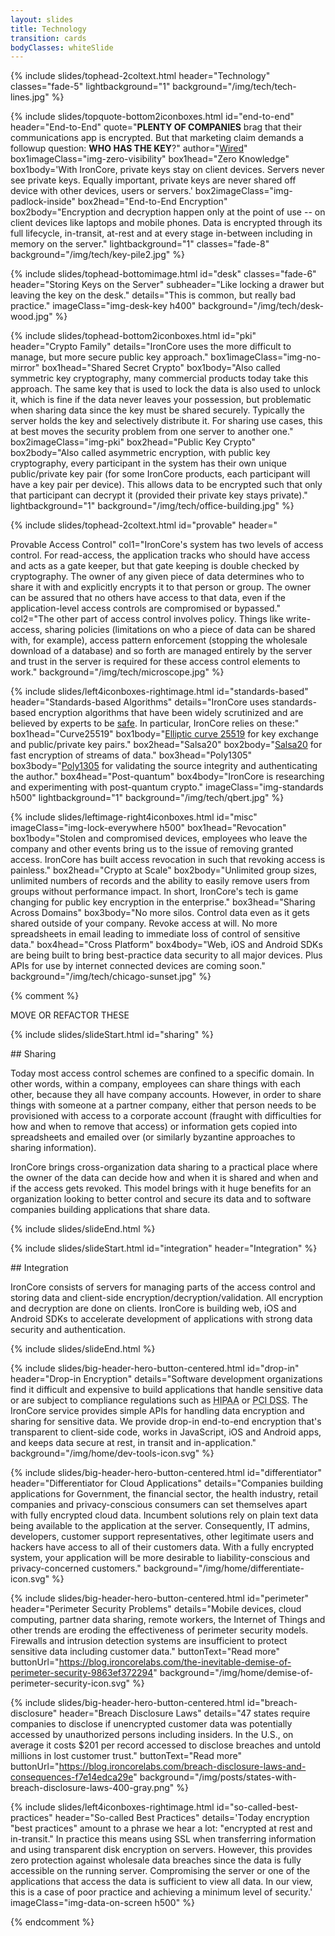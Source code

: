 ```yaml
---
layout: slides
title: Technology
transition: cards
bodyClasses: whiteSlide
---
```


{% include slides/tophead-2coltext.html
  header="Technology"
  classes="fade-5"
  lightbackground="1"
  background="/img/tech/tech-lines.jpg"
%}


{% include slides/topquote-bottom2iconboxes.html
  id="end-to-end"
  header="End-to-End"
  quote="**PLENTY OF COMPANIES** brag that their communications app is encrypted. But that marketing claim demands a followup question: **WHO HAS THE KEY**?"
  author="<a href='https://www.wired.com/2014/11/hacker-lexicon-end-to-end-encryption/' target='_blank'><u>Wired</u></a>"
  box1imageClass="img-zero-visibility"
  box1head="Zero Knowledge"
  box1body='With IronCore, private keys stay on client devices. Servers never see private keys. Equally important, private keys are never shared off device with other devices, users or servers.'
  box2imageClass="img-padlock-inside"
  box2head="End-to-End Encryption"
  box2body="Encryption and decryption happen only at the point of use -- on client devices like laptops and mobile phones. Data is encrypted through its full lifecycle, in-transit, at-rest and at every stage in-between including in memory on the server."
  lightbackground="1"
  classes="fade-8"
  background="/img/tech/key-pile2.jpg"
%}

{% include slides/tophead-bottomimage.html
  id="desk"
  classes="fade-6"
  header="Storing Keys on the Server"
  subheader="Like locking a drawer but leaving the key on the desk."
  details="This is common, but really bad practice."
  imageClass="img-desk-key h400"
  background="/img/tech/desk-wood.jpg"
%}


{% include slides/tophead-bottom2iconboxes.html
  id="pki"
  header="Crypto Family"
  details="IronCore uses the more difficult to manage, but more secure public key approach."
  box1imageClass="img-no-mirror"
  box1head="Shared Secret Crypto"
  box1body="Also called symmetric key cryptography, many commercial products today take this approach. The same key that is used to lock the data is also used to unlock it, which is fine if the data never leaves your possession, but problematic when sharing data since the key must be shared securely. Typically the server holds the key and selectively distribute it. For sharing use cases, this at best moves the security problem from one server to another one."
  box2imageClass="img-pki"
  box2head="Public Key Crypto"
  box2body="Also called asymmetric encryption, with public key cryptography, every participant in the system has their own unique public/private key pair (for some IronCore products, each participant will have a key pair per device).  This allows data to be encrypted such that only that participant can decrypt it (provided their private key stays private)."
  lightbackground="1"
  background="/img/tech/office-building.jpg"
%}

{% include slides/tophead-2coltext.html
  id="provable"
  header="<div class='h1em show-image img-fingerprint'></div>Provable Access Control"
  col1="IronCore's system has two levels of access control.  For read-access, the application tracks who should have access and acts as a gate keeper, but that gate keeping is double checked by cryptography.  The owner of any given piece of data determines who to share it with and explicitly encrypts it to that person or group. The owner can be assured that no others have access to that data, even if the application-level access controls are compromised or bypassed."
  col2="The other part of access control involves policy.  Things like write-access, sharing policies (limitations on who a piece of data can be shared with, for example), access pattern enforcement (stopping the wholesale download of a database) and so forth are managed entirely by the server and trust in the server is required for these access control elements to work."
  background="/img/tech/microscope.jpg"
%}

{% include slides/left4iconboxes-rightimage.html
  id="standards-based"
  header="Standards-based Algorithms"
  details="IronCore uses standards-based encryption algorithms that have been widely scrutinized and are believed by experts to be <a href='https://safecurves.cr.yp.to/'>safe</a>.  In particular, IronCore relies on these:"
  box1head="Curve25519"
  box1body="<a href='https://cr.yp.to/ecdh.html'>Elliptic curve 25519</a> for key exchange and public/private key pairs."
  box2head="Salsa20"
  box2body="<a href='https://cr.yp.to/salsa20.html'>Salsa20</a> for fast encryption of streams of data."
  box3head="Poly1305"
  box3body="<a href='https://cr.yp.to/mac.html'>Poly1305</a> for validating the source integrity and authenticating the author."
  box4head="Post-quantum"
  box4body="IronCore is researching and experimenting with post-quantum crypto."
  imageClass="img-standards h500"
  lightbackground="1"
  background="/img/tech/qbert.jpg"
%}

{% include slides/leftimage-right4iconboxes.html
  id="misc"
  imageClass="img-lock-everywhere h500"
  box1head="Revocation"
  box1body="Stolen and compromised devices, employees who leave the company and other events bring us to the issue of removing granted access. IronCore has built access revocation in such that revoking access is painless."
  box2head="Crypto at Scale"
  box2body="Unlimited group sizes, unlimited numbers of records and the ability to easily remove users from groups without performance impact. In short, IronCore's tech is game changing for public key encryption in the enterprise."
  box3head="Sharing Across Domains"
  box3body="No more silos. Control data even as it gets shared outside of your company. Revoke access at will. No more spreadsheets in email leading to immediate loss of control of sensitive data."
  box4head="Cross Platform"
  box4body="Web, iOS and Android SDKs are being built to bring best-practice data security to all major devices. Plus APIs for use by internet connected devices are coming soon."
  background="/img/tech/chicago-sunset.jpg"
%}









{% comment %}

MOVE OR REFACTOR THESE

{% include slides/slideStart.html id="sharing" %}
<div markdown="1">
## Sharing

Today most access control schemes are confined to a specific domain. In other words, within a company, employees can share things with each other, because they all have company accounts.  However, in order to share things with someone at a partner company, either that person needs to be provisioned with access to a corporate account (fraught with difficulties for how and when to remove that access) or information gets copied into spreadsheets and emailed over (or similarly byzantine approaches to sharing information).

IronCore brings cross-organization data sharing to a practical place where the owner of the data can decide how and when it is shared and when and if the access gets revoked.  This model brings with it huge benefits for an organization looking to better control and secure its data and to software companies building applications that share data.

</div>
{% include slides/slideEnd.html %}


{% include slides/slideStart.html id="integration" header="Integration" %}
<div markdown="1">
## Integration

IronCore consists of servers for managing parts of the access control and storing data and client-side encryption/decryption/validation.  All encryption and decryption are done on clients.  IronCore is building web, iOS and Android SDKs to accelerate development of applications with strong data security and authentication.


</div>
{% include slides/slideEnd.html %}

{% include slides/big-header-hero-button-centered.html
  id="drop-in"
  header="Drop-in Encryption"
  details="Software development organizations find it difficult and expensive to build applications that handle sensitive data or are subject to compliance regulations such as <abbr title='Health Insurance Portability and Accountability Act - requires secure handling of protected health information'>HIPAA</abbr> or <abbr title='Payment Card Industry Data Security Standards - requires secure handling of credit card related information'>PCI DSS</abbr>.
  The IronCore service provides simple APIs for handling data encryption and sharing for sensitive data. We provide drop-in end-to-end encryption that's transparent to client-side code, works in JavaScript, iOS and Android apps, and keeps data secure at rest, in transit and in-application."
  background="/img/home/dev-tools-icon.svg"
%}

{% include slides/big-header-hero-button-centered.html
  id="differentiator"
  header="Differentiator for Cloud Applications"
  details="Companies building applications for Government, the financial sector, the health industry, retail companies and privacy-conscious consumers can set themselves apart with fully encrypted cloud data. Incumbent solutions rely on plain text data being available to the application at the server.  Consequently, IT admins, developers, customer support representatives, other legitimate users and hackers have access to all of their customers data. With a fully encrypted system, your application will be more desirable to liability-conscious and privacy-concerned customers."
  background="/img/home/differentiate-icon.svg"
%}

{% include slides/big-header-hero-button-centered.html
  id="perimeter"
  header="Perimeter Security Problems"
  details="Mobile devices, cloud computing, partner data sharing, remote workers, the Internet of Things and other trends are eroding the effectiveness of perimeter security models.  Firewalls and intrusion detection systems are insufficient to protect sensitive data including customer data."
  buttonText="Read more"
  buttonUrl="https://blog.ironcorelabs.com/the-inevitable-demise-of-perimeter-security-9863ef372294"
  background="/img/home/demise-of-perimeter-security-icon.svg"
%}

{% include slides/big-header-hero-button-centered.html
  id="breach-disclosure"
  header="Breach Disclosure Laws"
  details="47 states require companies to disclose if unencrypted customer data was potentially accessed by unauthorized persons including insiders.  In the U.S., on average it costs $201 per record accessed to disclose breaches and untold millions in lost customer trust."
  buttonText="Read more"
  buttonUrl="https://blog.ironcorelabs.com/breach-disclosure-laws-and-consequences-f7e14edca29e"
  background="/img/posts/states-with-breach-disclosure-laws-400-gray.png"
%}

<!--<i class="fa fa-cubes"></i> <i class="fa fa-key"></i> <i class="fa fa-puzzle-piece"></i> <i class="fa fa-shield"></i> <i class="fa fa-terminal"></i> <i class="fa fa-lock"></i> <i class="fa fa-code"></i>-->

{% include slides/left4iconboxes-rightimage.html
  id="so-called-best-practices"
  header="So-called Best Practices"
  details='Today encryption "best practices" amount to a phrase we hear a lot: "encrypted at rest and in-transit."  In practice this means using SSL when transferring information and using transparent disk encryption on servers.  However, this provides zero protection against wholesale data breaches since the data is fully accessible on the running server.  Compromising the server or one of the applications that access the data is sufficient to view all data. In our view, this is a case of poor practice and achieving a minimum level of security.'
  imageClass="img-data-on-screen h500"
%}

{% endcomment %}
